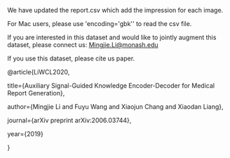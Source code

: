 We have updated the report.csv which add the impression for each image.

For Mac users, please use 'encoding='gbk'' to read the csv file.

If you are interested in this dataset and would like to jointly augment this dataset,
please connect us: Mingjie.Li@monash.edu


If you use this dataset, please cite us paper.

@article{LiWCL2020,
  
  title={Auxiliary Signal-Guided Knowledge Encoder-Decoder for Medical Report Generation},
  
  author={Mingjie Li and Fuyu Wang and Xiaojun Chang and Xiaodan Liang},
  
  journal={arXiv preprint arXiv:2006.03744},
  
  year={2019}
  
}